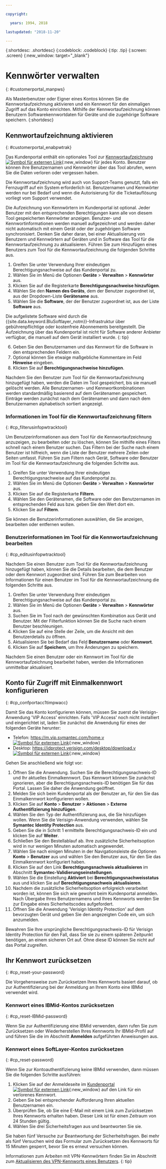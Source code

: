 ```yaml
---

copyright:

  years: 1994, 2018

lastupdated: "2018-11-20"

---
```


{:shortdesc: .shortdesc}
{:codeblock: .codeblock}
{:tip: .tip}
{:screen: .screen}
{:new_window: target="_blank"}


# Kennwörter verwalten
{: #customerportal_manpws}

Als Masterbenutzer oder Eigner eines Kontos können Sie die Kennwortaufzeichnung aktivieren und ein Kennwort für den einmaligen Zugriff auf das Konto einrichten. Mithilfe der Kennwortaufzeichnung können Benutzern Softwarekennwortdaten für Geräte und die zugehörige Software speichern.
{:shortdesc}

## Kennwortaufzeichnung aktivieren
{: #customerportal_enabpwtrak}

Das Kundenportal enthält ein optionales Tool zur [Kennwortaufzeichnung ![Symbol für externen Link](../icons/launch-glyph.svg)](https://control.softlayer.com/devices/passwords){:new_window} für jedes Konto. Benutzer können ihre Benutzernamen und Kennwörter über das Tool abrufen, wenn Sie die Daten verloren oder vergessen haben. 

Die Kennwortaufzeichnung wird auch von Support-Teams genutzt, falls ein Fernzugriff auf ein System erforderlich ist. Benutzernamen und Kennwörter werden nur bei Bedarf und wenn die Autorisierung für die Ticketauflösung vorliegt vom Support verwendet. 

Die Aufzeichnung von Kennwörtern im Kundenportal ist optional. Jeder Benutzer mit den entsprechenden Berechtigungen kann alle von diesem Tool gespeicherten Kennwörter anzeigen. Benutzer- und Kennwortinformationen werden manuell aufgezeichnet und werden daher nicht automatisch mit einem Gerät oder der zugehörigen Software synchronisiert. Denken Sie daher daran, bei einer Aktualisierung von Benutzern und Kennwörtern auf Geräten und in Software das Tool für die Kennwortaufzeichnung zu aktualisieren. Führen Sie zum Hinzufügen eines Benutzers zum Tool für die Kennwortaufzeichnung die folgenden Schritte aus.

1. Greifen Sie unter Verwendung Ihrer eindeutigen Berechtigungsnachweise auf das Kundenportal zu.
2. Wählen Sie im Menü die Optionen **Geräte** > **Verwalten** > **Kennwörter** aus.
3. Klicken Sie auf die Registerkarte **Berechtigungsnachweise hinzufügen**.
4. Wählen Sie den **Namen des Geräts**, dem der Benutzer zugeordnet ist, aus der Dropdown-Liste **Gerätename** aus. 
5. Wählen Sie die **Software**, der der Benutzer zugeordnet ist, aus der Liste **Software** aus. 

  Die aufgelistete Software wird durch die {{site.data.keyword.BluSoftlayer_notm}}-Infrastruktur über gebührenpflichtige oder kostenfreie Abonnements bereitgestellt. Die Aufzeichnung über das Kundenportal ist nicht für Software anderer Anbieter verfügbar, die manuell auf dem Gerät installiert wurde.
  {: tip}

6. Geben Sie den Benutzernamen und das Kennwort für die Software in den entsprechenden Feldern ein.
8. Optional können Sie etwaige maßgebliche Kommentare im Feld **Hinweise** eingeben.
9. Klicken Sie auf **Berechtigungsnachweise hinzufügen**.

Nachdem Sie den Benutzer zum Tool für die Kennwortaufzeichnung hinzugefügt haben, werden die Daten im Tool gespeichert, bis sie manuell gelöscht werden. Alle Benutzernamen- und Kennwortkombinationen werden standardmäßig basierend auf dem Gerätenamen gespeichert. Einträge werden zunächst nach dem Gerätenamen und dann nach dem Benutzernamen alphabetisch sortiert angezeigt.

### Informationen im Tool für die Kennwortaufzeichnung filtern
{: #cp_filterusinfopwtracktool}

Um Benutzerinformationen aus dem Tool für die Kennwortaufzeichnung anzuzeigen, zu bearbeiten oder zu löschen, können Sie mithilfe eines Filters schnell nach einem Benutzer suchen. Das Filtern bei der Suche nach einem Benutzer ist hilfreich, wenn die Liste der Benutzer mehrere Zeilen oder Seiten umfasst. Führen Sie zum Filtern nach Gerät, Software oder Benutzer im Tool für die Kennwortaufzeichnung die folgenden Schritte aus.

1. Greifen Sie unter Verwendung Ihrer eindeutigen Berechtigungsnachweise auf das Kundenportal zu.
2. Wählen Sie im Menü die Optionen **Geräte** > **Verwalten** > **Kennwörter** aus.
3. Klicken Sie auf die Registerkarte **Filtern**.
4. Wählen Sie den Gerätenamen, die Software oder den Benutzernamen im entsprechenden Feld aus bzw. geben Sie den Wert dort ein.
5. Klicken Sie auf **Filtern**.

Sie können die Benutzerinformationen auswählen, die Sie anzeigen, bearbeiten oder entfernen wollen.

### Benutzerinformationen im Tool für die Kennwortaufzeichnung bearbeiten
{: #cp_editusinfopwtracktool}

Nachdem Sie einen Benutzer zum Tool für die Kennwortaufzeichnung hinzugefügt haben, können Sie die Details bearbeiten, die dem Benutzer oder dem Kennwort zugeordnet sind. Führen Sie zum Bearbeiten von Informationen für einen Benutzer im Tool für die Kennwortaufzeichnung die folgenden Schritte aus.

1. Greifen Sie unter Verwendung Ihrer eindeutigen Berechtigungsnachweise auf das Kundenportal zu.
2. Wählen Sie im Menü die Optionen **Geräte** > **Verwalten** > **Kennwörter** aus.
3. Suchen Sie im Tool nach der gewünschten Kombination aus Gerät und Benutzer. Mit der Filterfunktion können Sie die Suche nach einem Benutzer beschleunigen.
4. Klicken Sie auf eine Stelle der Zeile, um die Ansicht mit den Benutzerdetails zu öffnen.
5. Aktualisieren Sie bei Bedarf das Feld **Benutzername** oder **Kennwort**. 
6. Klicken Sie auf **Speichern**, um Ihre Änderungen zu speichern.

Nachdem Sie einen Benutzer oder ein Kennwort im Tool für die Kennwortaufzeichnung bearbeitet haben, werden die Informationen unmittelbar aktualisiert.

## Konto für Zugriff mit Einmalkennwort konfigurieren
{: #cp_confportacc1timpwacc}

Damit Sie das Konto konfigurieren können, müssen Sie zuerst die Verisign-Anwendung 'VIP Access' einrichten. Falls 'VIP Access' noch nicht installiert und eingerichtet ist, laden Sie zunächst die Anwendung für eines der folgenden Geräte herunter:
* Telefon: [https://m.vip.symantec.com/home.v ![Symbol für externen Link](../icons/launch-glyph.svg)](https://m.vip.symantec.com/home.v){:new_window}
* Desktop: [https://idprotect.verisign.com/desktop/download.v ![Symbol für externen Link](../icons/launch-glyph.svg)](https://idprotect.verisign.com/desktop/download.v){:new_window}

Gehen Sie anschließend wie folgt vor:
1. Öffnen Sie die Anwendung. Suchen Sie die Berechtigungsnachweis-ID und Ihr aktuelles Einmalkennwort. Das Kennwort können Sie zunächst ignorieren, aber die Berechtigungsnachweis-ID benötigen Sie für das Portal. Lassen Sie daher die Anwendung geöffnet.
2. Melden Sie sich beim Kundenportal als der Benutzer an, für den Sie das Einmalkennwort konfigurieren wollen.
3. Klicken Sie auf **Konto** > **Benutzer** > **Aktionen** > **Externe Authentifizierung hinzufügen**.
4. Wählen Sie den Typ der Authentifizierung aus, die Sie hinzufügen wollen. Wenn Sie die Verisign-Anwendung verwenden, wählen Sie **Symantec Identity Protection** aus.
5. Geben Sie die in Schritt 1 ermittelte Berechtigungsnachweis-ID ein und klicken Sie auf **Weiter**.
6. Schließen Sie den Bestellablauf ab. Ihre zusätzliche Sicherheitsoption wird in nur wenigen Minuten automatisch angewendet.
7. Wählen Sie nach einigen Minuten in der Navigationsleiste die Optionen **Konto** > **Benutzer** aus und wählen Sie den Benutzer aus, für den Sie das Einmalkennwort konfiguriert haben.
8. Klicken Sie auf den Link **Berechtigungsnachweis aktualisieren** im Abschnitt **Symantec-Validierungseinstellungen**.
9. Wählen Sie die Einstellung **Aktiviert** bei **Berechtigungsnachweisstatus** aus und klicken Sie auf **Berechtigungsnachweis aktualisieren**.
10. Nachdem die zusätzliche Sicherheitsoption erfolgreich verarbeitet worden ist, können Sie sich wie gewohnt beim Kundenportal anmelden. Nach Übergabe Ihres Benutzernamens und Ihres Kennworts werden Sie zur Eingabe eines Sicherheitscodes aufgefordert.
11. Öffnen Sie die Anwendung 'Verisign Identity Protection' auf dem bevorzugten Gerät und geben Sie den angezeigten Code ein, um sich anzumelden.

Bewahren Sie Ihre ursprüngliche Berechtigungsnachweis-ID für Verisign Identity Protection für den Fall, dass Sie sie zu einem späteren Zeitpunkt benötigen, an einem sicheren Ort auf. Ohne diese ID können Sie nicht auf das Portal zugreifen.

## Ihr Kennwort zurücksetzen
{: #cp_reset-your-password}

Die Vorgehensweise zum Zurücksetzen Ihres Kennworts basiert darauf, ob zur Authentifizierung bei der Anmeldung an Ihrem Konto eine IBMid verwendet wird.  

### Kennwort eines IBMid-Kontos zurücksetzen
{: #cp_reset-IBMid-password}

Wenn Sie zur Authentifizierung eine IBMid verwenden, dann rufen Sie zum Zurücksetzen oder Wiederherstellen Ihres Kennworts Ihr IBMid-Profil auf und führen Sie die im Abschnitt **Anmelden** aufgeführten Anweisungen aus.

### Kennwort eines SoftLayer-Kontos zurücksetzen
{: #cp_reset-password}

Wenn Sie zur Kontoauthentifizierung keine IBMid verwenden, dann müssen Sie die folgenden Schritte ausführen:

1. Klicken Sie auf der Anmeldeseite im [Kundenportal ![Symbol für externen Link](../icons/launch-glyph.svg)](https://control.softlayer.com/){:new_window} auf den Link für ein verlorenes Kennwort.
2. Geben Sie bei entsprechender Aufforderung Ihren aktuellen Benutzernamen ein. 
3. Überprüfen Sie, ob Sie eine E-Mail mit einem Link zum Zurücksetzen Ihres Kennworts erhalten haben. Dieser Link ist für einen Zeitraum von 24 Stunden gültig. 
4. Wählen Sie drei Sicherheitsfragen aus und beantworten Sie sie.

Sie haben fünf Versuche zur Beantwortung der Sicherheitsfragen. Bei mehr als fünf Versuchen wird das Formular zum Zurücksetzen des Kennworts für 15 Minuten gesperrt, bevor Sie es erneut versuchen können.

Informationen zum Arbeiten mit VPN-Kennwörtern finden Sie im Abschnitt zum [Aktualisieren des VPN-Kennworts eines Benutzers](/docs/infrastructure/iaas-vpn/update-password.html#update-a-user-s-vpn-password).
{: tip}
